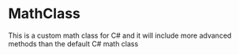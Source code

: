 # MathClass
This is a custom math class for C# and it will include more advanced methods than the default C# math class
